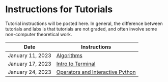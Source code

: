 # Instructions for Tutorials
Tutorial instructions will be posted here. In general, the difference between tutorials and labs is that tutorials are not graded, and often involve some non-computer theoretical work.

| Date             | Instructions                                 |
| ---------------- | -------------------------------------------- |
| January 11, 2023 | [Algorithms](01-algorithms.md)               |
| January 17, 2023 | [Intro to Terminal](02-intro_to_terminal.md) |
| January 24, 2023 | [Operators and Interactive Python](03-operators.md) |